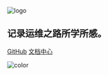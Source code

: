 <!-- _coverpage.md -->

![logo](http://pt.llody.top:1080/7.jpg "logo")

## 记录运维之路所学所感。

[GitHub](https://github.com/llody55/ullody-doc/)
[文档中心](文档)

<!-- 背景色 -->

![color](#f0f0f0)
